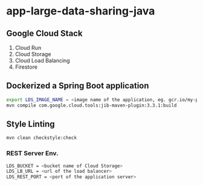 # app-large-data-sharing-java

## Google Cloud Stack
1. Cloud Run
2. Cloud Storage
3. Cloud Load Balancing
4. Firestore

## Dockerized a Spring Boot application
```bash
export LDS_IMAGE_NAME = <image name of the application, eg. gcr.io/my-project/my-application>
mvn compile com.google.cloud.tools:jib-maven-plugin:3.3.1:build
```

## Style Linting
```bash
mvn clean checkstyle:check
```

### REST Server Env.
```bash
LDS_BUCKET = <bucket name of Cloud Storage>
LDS_LB_URL = <url of the load balancer>
LDS_REST_PORT = <port of the application server>
```

